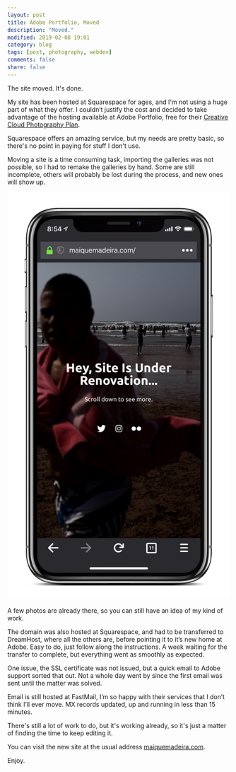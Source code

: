 ```yaml
---
layout: post
title: Adobe Portfolio, Moved
description: "Moved."
modified: 2019-02-08 19:01
category: blog
tags: [post, photography, webdev]
comments: false
share: false
---
```


The site moved. It's done. 

My site has been hosted at Squarespace for ages, and I'm not using a huge part of what they offer. I couldn’t justify the cost and decided to take advantage of the hosting available at Adobe Portfolio, free for their [Creative Cloud Photography Plan](https://www.adobe.com/pt/creativecloud/photography.html).  

Squarespace offers an amazing service, but my needs are pretty basic, so there's no point in paying for stuff I don't use. 

Moving a site is a time consuming task, importing the galleries was not possible, so I had to remake the galleries by hand. Some are still incomplete, others will probably be lost during the process, and new ones will show up. 

![](https://raw.githubusercontent.com/maique/xanatoNet/master/docs/images/iphone-ssl.jpg)

A few photos are already there, so you can still have an idea of my kind of work. 

The domain was also hosted at Squarespace, and had to be transferred to DreamHost, where all the others are, before pointing it to it’s new home at Adobe. Easy to do, just follow along the instructions. A week waiting for the transfer to complete, but everything went as smoothly as expected. 

One issue, the SSL certificate was not issued, but a quick email to Adobe support sorted that out.
Not a whole day went by since the first email was sent until the matter was solved. 

Email is still hosted at FastMail, I’m so happy with their services that I don’t think I’ll ever move. MX records updated, up and running in less than 15 minutes. 

There's still a lot of work to do, but it's working already, so it's just a matter of finding the time to keep editing it.  

You can visit the new site at the usual address [maiquemadeira.com](https://maiquemadeira.com).

Enjoy.
